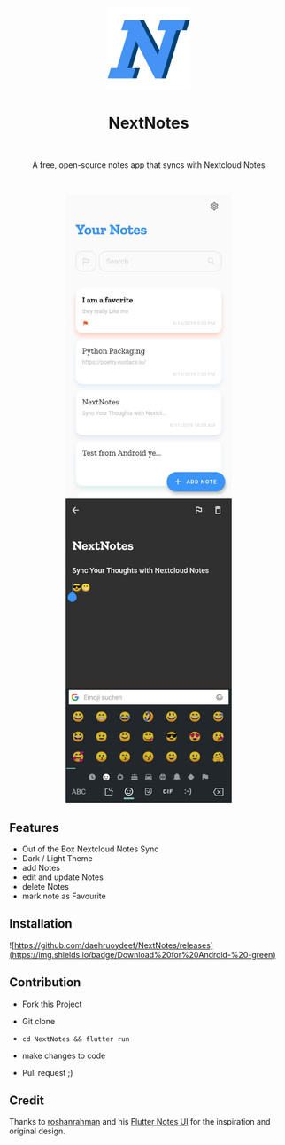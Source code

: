 <p align="center">
  <img alt="NextNotes" title="NextNotes" src="./github_assets/nextnotesicon.png" height="150">



<h1 align="center"> NextNotes </h1> <br>
<p align="center">
   A free, open-source notes app that syncs with Nextcloud Notes
</p>


<p align="center">
    <img alt="" title="NextNotes" src="https://img.shields.io/badge/Nextnotes-v.1.0-blue">
    <img alt="" title="NextNotes" src="https://img.shields.io/badge/license-Apache%202-blue">
    <img alt="" title="NextNotes" src="https://badges.frapsoft.com/os/v1/open-source.svg?v=103">
    <img alt="" title="NextNotes" src="https://img.shields.io/badge/Build%20with-Flutter-blue">

<p align="center">
	    <img alt="" title="NextNotes" src="./github_assets/home.jpg" width="300">
	    <img alt="" title="NextNotes" src="./github_assets/emoji.jpg" width="300">


## Features

* Out of the Box Nextcloud Notes Sync
* Dark / Light Theme
* add Notes
* edit and update Notes
* delete Notes
* mark note as Favourite

## Installation

![https://github.com/daehruoydeef/NextNotes/releases](https://img.shields.io/badge/Download%20for%20Android-%20-green)

## Contribution

* Fork this Project

* Git clone

* ``` cd NextNotes && flutter run ``` 

* make changes to code

* Pull request ;)

## Credit
Thanks to [roshanrahman](https://github.com/roshanrahman) and his [Flutter Notes UI](https://github.com/roshanrahman/flutter-notes-app) for the inspiration and original design.

  

  

   
